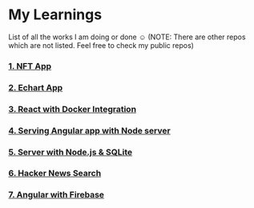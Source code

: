 # My Learnings

List of all the works I am doing or done ☺
(NOTE: There are other repos which are not listed. Feel free to check my public repos)

### [1. NFT App](https://github.com/enigmaticmahesh/react-native-nft-app)

### [2. Echart App](https://github.com/enigmaticmahesh/echart-app)

### [3. React with Docker Integration](https://github.com/enigmaticmahesh/react-with-docker-and-nginx)

### [4. Serving Angular app with Node server](https://github.com/enigmaticmahesh/serving-angular-in-node)

### [5. Server with Node.js & SQLite](https://github.com/enigmaticmahesh/node-with-sqlite)

### [6. Hacker News Search](https://github.com/enigmaticmahesh/hacker-news-search)

### [7. Angular with Firebase](https://github.com/enigmaticmahesh/angular_firebase_auth)
